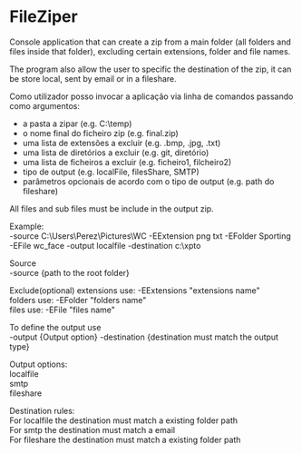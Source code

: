 # FileZiper

Console application that can create a zip from a main folder (all folders and files inside that folder), excluding certain extensions, folder and file names.  

The program also allow the user to specific the destination of the zip, it can be store local, sent by email or in a fileshare.   
  
Como utilizador posso invocar a aplicação via linha de comandos passando como argumentos:  
- a pasta a zipar (e.g. C:\\temp)
- o nome final do ficheiro zip (e.g. final.zip)
- uma lista de extensões a excluir (e.g. .bmp, .jpg, .txt)
- uma lista de diretórios a excluir (e.g. git, diretório)
- uma lista de ficheiros a excluir (e.g. ficheiro1, filcheiro2)
- tipo de output (e.g. localFile, filesShare, SMTP)
- parâmetros opcionais de acordo com o tipo de output (e.g. path do fileshare)

All files and sub files must be include in the output zip.  

Example:  
-source C:\Users\Perez\Pictures\WC -EExtension png txt -EFolder Sporting -EFile wc_face -output localfile -destination c:\xpto


Source  
  -source {path to the root folder}

Exclude(optional)
  extensions use: -EExtensions "extensions name"  
  folders use: -EFolder "folders name"  
  files use: -EFile "files name"  
  
To define the output use  
  -output {Output option} -destination {destination must match the output type}  
  
Output options:  
  localfile     
  smtp  
  fileshare  
    
    
  Destination rules:  
  For localfile the destination must match a existing folder path  
  For smtp the destination must match a email  
  For fileshare the destination must match a existing folder path  
  
